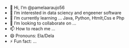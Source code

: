 - 👋 Hi, I’m @pamelaaraujo56
- 👀 I’m interested in data sciency and engeener software
- 🌱 I’m currently learning ... Java, Python, Htmlt,Css e Php 
- 💞️ I’m looking to collaborate on ...
- 📫 How to reach me ...
- 😄 Pronouns: Ela/Dela
- ⚡ Fun fact: ...

<!---
pamelaaraujo56/pamelaaraujo56 is a ✨ special ✨ repository because its `README.md` (this file) appears on your GitHub profile.
You can click the Preview link to take a look at your changes.
--->
